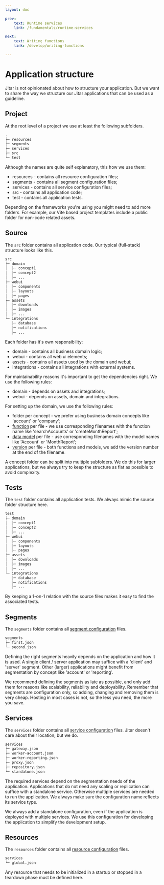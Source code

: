 ```yaml
---
layout: doc

prev:
    text: Runtime services
    link: /fundamentals/runtime-services

next:
    text: Writing functions
    link: /develop/writing-functions

---
```


# Application structure

Jitar is not opinionated about how to structure your application. But we want to share the way we structure our Jitar applications that can be used as a guideline.

## Project

At the root level of a project we use at least the following subfolders.

```txt
.
├─ resources
├─ segments
├─ services
├─ src
└─ test
```

Although the names are quite self explanatory, this how we use them:

* resources - contains all resource configuration files;
* segments - contains all segment configuration files;
* services - contains all service configuration files;
* src - contains all application code;
* test - contains all application tests.

Depending on the frameworks you're using you might need to add more folders. For example, our Vite based project templates include a public folder for non-code related assets.

## Source

The `src` folder contains all application code. Our typical (full-stack) structure looks like this.

```txt
src
├─ domain
│  ├─ concept1
│  ├─ concept2
│  ├─ ...
├─ webui
│  ├─ components
│  ├─ layouts
│  ├─ pages
├─ assets
│  ├─ downloads
│  ├─ images
│  ├─ ...
└─ integrations
   ├─ database
   ├─ notifications
   ├─ ...
```

Each folder has it's own responsibility:

* domain - contains all business domain logic;
* webui - contains all web ui elements;
* assets - contains all assets used by the domain and webui;
* integrations - contains all integrations with external systems.

For maintainability reasons it's important to get the dependencies right. We use the following rules:

* domain - depends on assets and integrations;
* webui - depends on assets, domain and integrations.

For setting up the domain, we use the following rules:

* folder per concept - we prefer using business domain concepts like 'account' or 'company';
* [function](../fundamentals/building-blocks#functions) per file - we use corresponding filenames with the function name like 'searchAccounts' or 'createMonthReport';
* [data model](./data-sharing) per file - use corresponding filenames with the model names like 'Account' or 'MonthReport';
* [version](../deploy/segmentation#versioning) per file - both functions and models, we add the version number at the end of the filename.

A concept folder can be split into multiple subfolders. We do this for larger applications, but we always try to keep the structure as flat as possible to avoid complexity.

## Tests

The `test` folder contains all application tests. We always mimic the source folder structure here.

```txt
test
├─ domain
│  ├─ concept1
│  ├─ concept2
│  ├─ ...
├─ webui
│  ├─ components
│  ├─ layouts
│  ├─ pages
├─ assets
│  ├─ downloads
│  ├─ images
│  ├─ ...
└─ integrations
   ├─ database
   ├─ notifications
   ├─ ...
```

By keeping a 1-on-1 relation with the source files makes it easy to find the associated tests.

## Segments

The `segments` folder contains all [segment configuration](../fundamentals/building-blocks#segments) files.

```txt
segments
├─ first.json
└─ second.json
```

Defining the right segments heavily depends on the application and how it is used. A single client / server application may suffice with a 'client' and 'server' segment. Other (larger) applications might benefit from segmentation by concept like 'account' or 'reporting'.

We recommend defining the segments as late as possible, and only add them for reasons like scalability, reliability and deployability. Remember that segments are configuration only, so adding, changing and removing them is very cheap. Hosting in most cases is not, so the less you need, the more you save.

## Services

The `services` folder contains all [service configuration](../fundamentals/runtime-services) files. Jitar doesn't care about their location, but we do.

```txt
services
├─ gateway.json
├─ worker-account.json
├─ worker-reporting.json
├─ proxy.json
├─ repository.json
└─ standalone.json
```

The required services depend on the segmentation needs of the application. Applications that do not need any scaling or replication can suffice with a standalone service. Otherwise multiple services are needed to run the application. We always make sure the configuration name reflects its service type.

We always add a standalone configuration, even if the application is deployed with multiple services. We use this configuration for developing the application to simplify the development setup.

## Resources

The `resources` folder contains all [resource configuration](../deploy/resources) files.

```txt
services
└─ global.json
```

Any resource that needs to be initialized in a startup or stopped in a teardown phase must be defined here.